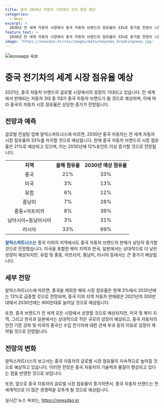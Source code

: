```yaml
---
title: 중국 2030년 자동차 시장에서 33% 점유 예상
categories:
  - News
excerpt: >
  2030년 전 세계 자동차 시장에서 중국 자동차 브랜드의 점유율이 33%로 증가할 전망이 나왔습니다. 이에 따라 중국 자동차 브랜드의 시장 점유율은 해외에서의 판매가 상당히 증가할 것으로 예상되며, 특히 유럽, 중남미, 중동, 아프리카, 남아시아, 동남아시아, 러시아 등 지역에서의 점유율이 급증할 것으로 전망됩니다. 그러나 북미 지역과 한국, 일본 시장에서는 성장이 상대적으로 작을 것으로 예측되며, 미국 등 북미 지역에서는 중국 자동차의 점유율이 1~3%로, 한국과 일본 시장에서는 0~1% 수준으로 유지될 전망이라고 합니다.
feature_text: >
  2030년 전 세계 자동차 시장에서 중국 자동차 브랜드의 점유율이 33%로 증가할 전망이 나왔습니다. 이에 따라 중국 자동차 브랜드의 시장 점유율은 해외에서의 판매가 상당히 증가할 것으로 예상되며, 특히 유럽, 중남미, 중동, 아프리카, 남아시아, 동남아시아, 러시아 등 지역에서의 점유율이 급증할 것으로 전망됩니다. 그러나 북미 지역과 한국, 일본 시장에서는 성장이 상대적으로 작을 것으로 예측되며, 미국 등 북미 지역에서는 중국 자동차의 점유율이 1~3%로, 한국과 일본 시장에서는 0~1% 수준으로 유지될 전망이라고 합니다.
image: 'https://newsdao.kr/res/images/meta/newsdao_breakingnews.jpg'
---
```


<p><img src="https://newsdao.kr/res/images/meta/newsdao_breakingnews.jpg" alt="koreaapp 속보" /></p>

<h1>중국 전기차의 세계 시장 점유율 예상</h1>

<p data-ke-size="size16">2021년, 중국 자동차 브랜드의 글로벌 시장에서의 성장이 기대되고 있습니다. 전 세계에서 판매되는 자동차 3대 중 1대가 중국 자동차 브랜드가 될 것으로 예상되며, 이에 따라 중국의 자동차 시장 점유율은 상당한 증가가 전망됩니다.</p>

<h2 data-ke-size="size26">전망과 예측</h2>

<p data-ke-size="size16">글로벌 컨설팅 업체 알릭스파트너스에 따르면, 2030년 중국 자동차는 전 세계 자동차 시장 점유율의 33%를 차지할 것으로 예상됩니다. 현재 중국 자동차 브랜드의 시장 점유율은 21%로 예상되고 있으며, 이는 2030년에 12%포인트 이상 증가할 것으로 전망됩니다.</p>

<table>
    <tr>
        <td style="text-align: center; height: 17px;"><b>지역</b></td>
        <td style="text-align: center; height: 17px;"><b>올해 점유율</b></td>
        <td style="text-align: center; height: 17px;"><b>2030년 예상 점유율</b></td>
    </tr>
    <tr>
        <td style="text-align: center; height: 17px;">중국</td>
        <td style="text-align: center; height: 17px;">21%</td>
        <td style="text-align: center; height: 17px;">33%</td>
    </tr>
    <tr>
        <td style="text-align: center; height: 17px;">미국</td>
        <td style="text-align: center; height: 17px;">3%</td>
        <td style="text-align: center; height: 17px;">13%</td>
    </tr>
    <tr>
        <td style="text-align: center; height: 17px;">유럽</td>
        <td style="text-align: center; height: 17px;">6%</td>
        <td style="text-align: center; height: 17px;">12%</td>
    </tr>
    <tr>
        <td style="text-align: center; height: 17px;">중남미</td>
        <td style="text-align: center; height: 17px;">7%</td>
        <td style="text-align: center; height: 17px;">28%</td>
    </tr>
    <tr>
        <td style="text-align: center; height: 17px;">중동+아프리카</td>
        <td style="text-align: center; height: 17px;">8%</td>
        <td style="text-align: center; height: 17px;">39%</td>
    </tr>
    <tr>
        <td style="text-align: center; height: 17px;">남아시아+동남아시아</td>
        <td style="text-align: center; height: 17px;">3%</td>
        <td style="text-align: center; height: 17px;">31%</td>
    </tr>
    <tr>
        <td style="text-align: center; height: 17px;">러시아</td>
        <td style="text-align: center; height: 17px;">33%</td>
        <td style="text-align: center; height: 17px;">69%</td>
    </tr>
</table>

<p><b><span style="color: #1a5490;">알릭스파트너스는</span></b> 중국 이외의 지역에서도 중국 자동차 브랜드의 판매가 상당히 증가할 것으로 전망했습니다. 미국을 포함한 북미 지역과 한국, 일본에서는 상대적으로 더 낮은 성장이 예상되지만, 유럽 및 중동, 아프리카, 중남미, 러시아 등에서는 큰 증가가 예상됩니다.</p>

<h2 data-ke-size="size26">세부 전망</h2>

<p data-ke-size="size16">알릭스파트너스에 따르면, 중국을 제외한 해외 시장 점유율은 현재 3%에서 2030년에는 13%로 급증할 것으로 전망되며, 중국 이외 지역 자동차 판매량은 2021년의 300만 대에서 2030년에는 900만대로 늘어날 것으로 예상됩니다.</p>

<p data-ke-size="size16">또한, 중국 브랜드가 전 세계 모든 시장에서 성장할 것으로 예상되지만, 미국 및 북미 지역, 그리고 한국과 일본에서는 상대적으로 작은 규모의 성장이 예상되고, 중국 자동차의 안전 기준 강화 및 미국의 중국산 수입 전기차에 대한 관세 부과 등의 이유로 성장이 제약될 것으로 전망됩니다.</p>

<h2 data-ke-size="size26">전망의 변화</h2>

<p data-ke-size="size16">알릭스파트너스의 보고서는 중국 자동차의 글로벌 시장 점유율이 지속적으로 높아질 것으로 예상하고 있습니다. 이러한 전망은 중국 자동차의 기술력과 품질이 향상되고 있다는 점을 반영한 것으로 보입니다.</p>

<p data-ke-size="size16">또한, 앞으로 중국 자동차의 글로벌 시장 점유율이 증가하면서, 중국 자동차 브랜드는 전 세계적으로 더 많은 경쟁력을 갖추게 될 것으로 예상됩니다.</p>
실시간 뉴스 속보는, <a href="https://newsdao.kr" rel="dofollow">https://newsdao.kr</a>


